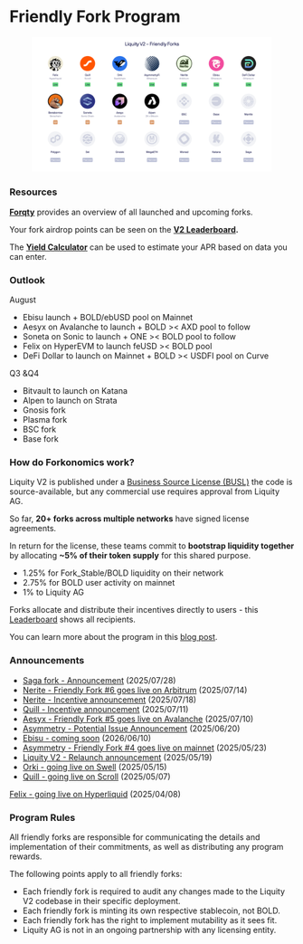 # Friendly Fork Program

<figure><img src="../.gitbook/assets/Group 2832.png" alt=""><figcaption></figcaption></figure>

### Resources

[**Forqty**](https://www.forqty.com/) provides an overview of all launched and upcoming forks.

Your fork airdrop points can be seen on the [**V2 Leaderboard**](https://dune.com/liquity/v2-leaderboard)**.**

The [**Yield Calculator**](https://docs.google.com/spreadsheets/d/1Zi_2rU7Ktwd4qF9AZuFbgz7W8uIEN6ta5n-LHOE44oM/edit?gid=0#gid=0) can be used to estimate your APR based on data you can enter.

### Outlook

August

* Ebisu launch +  BOLD/ebUSD pool on Mainnet
* Aesyx on Avalanche to launch + BOLD >< AXD pool to follow
* Soneta on Sonic to launch + ONE >< BOLD pool to follow
* Felix on HyperEVM to launch feUSD >< BOLD pool
* DeFi Dollar to launch on Mainnet + BOLD >< USDFI pool on Curve

Q3 \&Q4

* Bitvault to launch on Katana
* Alpen to launch on Strata
* Gnosis fork
* Plasma fork
* BSC fork
* Base fork

### How do Forkonomics work?

Liquity V2 is published under a [Business Source License (BUSL)](https://github.com/liquity/bold/blob/main/contracts/LICENSE) the code is source-available, but any commercial use requires approval from Liquity AG.

So far, **20+ forks across multiple networks** have signed license agreements.

In return for the license, these teams commit to **bootstrap liquidity together** by allocating **\~5% of their token supply** for this shared purpose.

* 1.25% for Fork\_Stable/BOLD liquidity on their network
* 2.75% for BOLD user activity on mainnet
* 1% to Liquity AG

Forks allocate and distribute their incentives directly to users - this [Leaderboard](https://dune.com/liquity/v2-leaderboard) shows all recipients.

You can learn more about the program in this [blog post](https://www.liquity.org/blog/bootstrapping-liquity-v2).

### Announcements

* [Saga fork - Announcement](https://x.com/Sagaxyz__/status/1949892889456050207) (2025/07/28)
* [Nerite - Friendly Fork #6 goes live on Arbitrum](https://x.com/LiquityProtocol/status/1944771396183183731) (2025/07/14)
* [Nerite - Incentive announcement](https://x.com/LiquityProtocol/status/1946220042770854163) (2025/07/18)
* [Quill - Incentive announcement](https://x.com/LiquityProtocol/status/1943703345363058899) (2025/07/11)
* [Aesyx - Friendly Fork #5 goes live on Avalanche](https://x.com/LiquityProtocol/status/1943402636444889450) (2025/07/10)
* [Asymmetry - Potential Issue Announcement](https://x.com/asymmetryfin/status/1935869427783729188) (2025/06/20)
* [Ebisu - coming soon](https://x.com/LiquityProtocol/status/1932527468679696398) (2026/06/10)
* [Asymmetry - Friendly Fork #4 goes live on mainnet](https://x.com/LiquityProtocol/status/1925955594973835496) (2025/05/23)
* [Liquity V2 - Relaunch announcement](https://x.com/LiquityProtocol/status/1924465010925056106) (2025/05/19)
* [Orki - going live on Swell](https://x.com/LiquityProtocol/status/1923019704605737130) (2025/05/15)
* [Quill - going live on Scroll](https://x.com/LiquityProtocol/status/1920130975708901601) (2025/05/07)

[Felix - going live on Hyperliquid](https://x.com/LiquityProtocol/status/1909634552852795574) (2025/04/08)

### Program Rules

All friendly forks are responsible for communicating the details and implementation of their commitments, as well as distributing any program rewards.

The following points apply to all friendly forks:

* Each friendly fork is required to audit any changes made to the Liquity V2 codebase in their specific deployment.&#x20;
* Each friendly fork is minting its own respective stablecoin, not BOLD.&#x20;
* Each friendly fork has the right to implement mutability as it sees fit.
* Liquity AG is not in an ongoing partnership with any licensing entity.&#x20;
